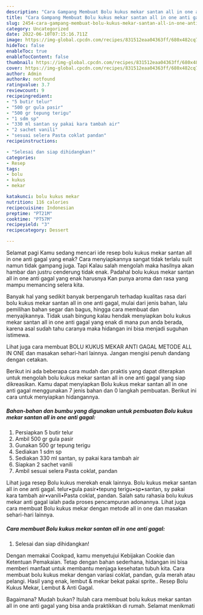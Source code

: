 ```yaml
---
description: "Cara Gampang Membuat Bolu kukus mekar santan all in one anti gagal yang Lezat Sekali, Buat Buka Puasa Bisa Manjain Lidah"
title: "Cara Gampang Membuat Bolu kukus mekar santan all in one anti gagal yang Lezat Sekali, Buat Buka Puasa Bisa Manjain Lidah"
slug: 2454-cara-gampang-membuat-bolu-kukus-mekar-santan-all-in-one-anti-gagal-yang-lezat-sekali-buat-buka-puasa-bisa-manjain-lidah
category: Uncategorized
date: 2022-06-10T07:15:16.711Z
image: https://img-global.cpcdn.com/recipes/831512eaa04363ff/680x482cq70/bolu-kukus-mekar-santan-all-in-one-anti-gagal-foto-resep-utama.jpg
hideToc: false
enableToc: true
enableTocContent: false
thumbnail: https://img-global.cpcdn.com/recipes/831512eaa04363ff/680x482cq70/bolu-kukus-mekar-santan-all-in-one-anti-gagal-foto-resep-utama.jpg
cover: https://img-global.cpcdn.com/recipes/831512eaa04363ff/680x482cq70/bolu-kukus-mekar-santan-all-in-one-anti-gagal-foto-resep-utama.jpg
author: Admin
authorAv: notfound
ratingvalue: 3.7
reviewcount: 9
recipeingredient:
- "5 butir telur"
- "500 gr gula pasir"
- "500 gr tepung terigu"
- "1 sdm sp"
- "330 ml santan sy pakai kara tambah air"
- "2 sachet vanili"
- "sesuai selera Pasta coklat pandan"
recipeinstructions:

- "Selesai dan siap dihidangkan!"
categories:
- Resep
tags:
- bolu
- kukus
- mekar

katakunci: bolu kukus mekar 
nutrition: 116 calories
recipecuisine: Indonesian
preptime: "PT21M"
cooktime: "PT57M"
recipeyield: "3"
recipecategory: Dessert

---
```



Selamat pagi Kamu sedang mencari ide resep bolu kukus mekar santan all in one anti gagal yang enak? Cara menyiapkannya sangat tidak terlalu sulit namun tidak gampang juga. Tapi Kalau salah mengolah maka hasilnya akan hambar dan justru cenderung tidak enak. Padahal bolu kukus mekar santan all in one anti gagal yang enak harusnya Kan punya aroma dan rasa yang mampu memancing selera kita.


Banyak hal yang sedikit banyak berpengaruh terhadap kualitas rasa dari bolu kukus mekar santan all in one anti gagal, mulai dari jenis bahan, lalu pemilihan bahan segar dan bagus, hingga cara membuat dan menyajikannya. Tidak usah bingung kalau hendak menyiapkan bolu kukus mekar santan all in one anti gagal yang enak di mana pun anda berada, karena asal sudah tahu caranya maka hidangan ini bisa menjadi suguhan istimewa.

Lihat juga cara membuat BOLU KUKUS MEKAR ANTI GAGAL METODE ALL IN ONE dan masakan sehari-hari lainnya. Jangan mengisi penuh dandang dengan cetakan.


Berikut ini ada beberapa cara mudah dan praktis yang dapat diterapkan untuk mengolah bolu kukus mekar santan all in one anti gagal yang siap dikreasikan. Kamu dapat menyiapkan Bolu kukus mekar santan all in one anti gagal menggunakan 7 jenis bahan dan 0 langkah pembuatan. Berikut ini cara untuk menyiapkan hidangannya.

<!--inarticleads1-->

##### Bahan-bahan dan bumbu yang digunakan untuk pembuatan Bolu kukus mekar santan all in one anti gagal:

1. Persiapkan 5 butir telur
1. Ambil 500 gr gula pasir
1. Gunakan 500 gr tepung terigu
1. Sediakan 1 sdm sp
1. Sediakan 330 ml santan, sy pakai kara tambah air
1. Siapkan 2 sachet vanili
1. Ambil sesuai selera Pasta coklat, pandan


Lihat juga resep Bolu kukus merekah enak lainnya. Bolu kukus mekar santan all in one anti gagal. telur•gula pasir•tepung terigu•sp•santan, sy pakai kara tambah air•vanili•Pasta coklat, pandan. Salah satu rahasia bolu kukus mekar anti gagal ialah pada proses pencampuran adonannya. Lihat juga cara membuat Bolu kukus mekar dengan metode all in one dan masakan sehari-hari lainnya. 

<!--inarticleads2-->

##### Cara membuat Bolu kukus mekar santan all in one anti gagal:


1. Selesai dan siap dihidangkan!

Dengan memakai Cookpad, kamu menyetujui Kebijakan Cookie dan Ketentuan Pemakaian. Tetap dengan bahan sederhana, hidangan ini bisa memberi manfaat untuk membantu menjaga kesehatan tubuh kita. Cara membuat bolu kukus mekar dengan variasi coklat, pandan, gula merah atau pelangi. Hasil yang enak, lembut &amp; mekar bekat pakai sprite.. Resep Bolu Kukus Mekar, Lembut &amp; Anti Gagal. 

Bagaimana? Mudah bukan? Itulah cara membuat bolu kukus mekar santan all in one anti gagal yang bisa anda praktikkan di rumah. Selamat menikmati
